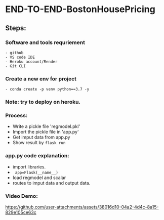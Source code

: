 # END-TO-END-BostonHousePricing

## Steps:

### Software and tools requriement
    - github
    - VS code IDE
    - Heroku account/Render
    - Git CLI
### Create a new env for project
    - conda create -p venv python==3.7 -y


### Note: try to deploy on heroku.

### Process:
- Write a pickle file 'regmodel.pkl'
- Import the pickle file in 'app.py'
- Get imput data from app.py
- Show result by `flask run`


### app.py code explanation:
- import libraries.
- ` app=Flask(__name__)`
- load regmodel and scalar
- routes to imput data and output data.


### Video Demo:



https://github.com/user-attachments/assets/38016d10-04a2-4d4c-8a15-829e105ce63c




